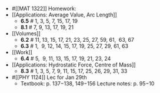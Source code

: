 - #[[MAT 1322]] Homework:
- [[Applications: Average Value, Arc Length]]
	- **6.5** # 1, 3, 5, 7, 15, 17, 19
	- **8.1** # 7, 9, 13, 17, 19, 21
- [[Volumes]]
	- **6.2** # 11, 13, 15, 17, 21, 23, 25, 27, 59, 61,  63, 67
	- **6.3** # 1,  9, 12, 14, 15, 17, 19, 25, 27, 29, 61, 63
- [[Work]]
	- **6.4** # 5,  9, 11, 13, 15, 17, 19, 21, 23, 24
- [[Applications: Hydrostatic Force, Centre of Mass]]
	- **8.3** # 1, 3, 5, 7, 9, 11, 15, 17, 25, 26, 29, 31, 33
- #[[PHY 1124]] Lec for Jan 29th
	- Textbook: p. 137−138, 149−156
	  Lecture notes: p. 95−10